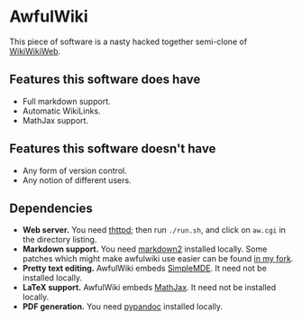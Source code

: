 # AwfulWiki

This piece of software is a nasty hacked together semi-clone of [WikiWikiWeb](http://wiki.c2.com).

## Features this software does have

 * Full markdown support.
 * Automatic WikiLinks.
 * MathJax support.

## Features this software doesn't have

 * Any form of version control.
 * Any notion of different users.

## Dependencies

 * **Web server.** You need [thttpd](http://www.acme.com/software/thttpd/); then run `./run.sh`, and click on `aw.cgi` in the directory listing.
 * **Markdown support.** You need [markdown2](https://github.com/trentm/python-markdown2) installed locally. Some patches which might make awfulwiki use
   easier can be found [in my fork](https://github.com/aelzenaar/python-markdown2).
 * **Pretty text editing.** AwfulWiki embeds [SimpleMDE](https://github.com/sparksuite/simplemde-markdown-editor). It need not be installed locally.
 * **LaTeX support.** AwfulWiki embeds [MathJax](https://www.mathjax.org/). It need not be installed locally.
 * **PDF generation.** You need [pypandoc](https://pypi.org/project/pypandoc/) installed locally.
